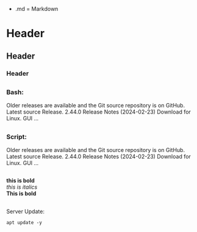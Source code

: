 - .md = Markdown 

# Header 
## Header 
### Header 
##
### Bash: 
Older releases are available and the Git source repository is on GitHub. Latest source Release. 2.44.0 Release Notes (2024-02-23) Download for Linux. GUI ...
##
### Script:
Older releases are available and the Git source repository is on GitHub. Latest source Release. 2.44.0 Release Notes (2024-02-23) Download for Linux. GUI ...
##
**this is bold** <br>
_this is italics_ <br>
__This is bold__ <br>
##

Server Update: 
```
apt update -y
```
## 